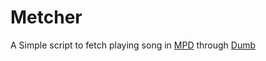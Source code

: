 
# Metcher

A Simple script to fetch playing song in [MPD](https://github.com/MusicPlayerDaemon/MPD) through [Dumb](https://github.com/rramiachraf/dumb)


